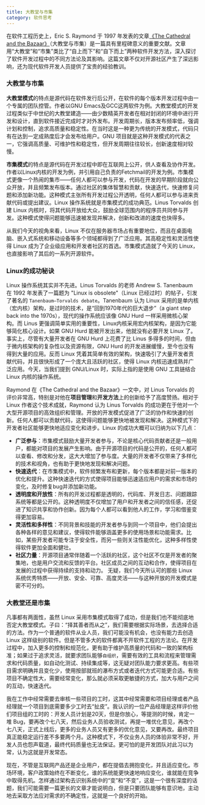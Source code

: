 ```yaml
---
title: 大教堂与市集
category: 软件思考
---
```


在软件工程历史上，Eric S. Raymond 于 1997 年发表的文章[《The Cathedral and the Bazaar》](https://en.wikipedia.org/wiki/The_Cathedral_and_the_Bazaar)（大教堂与市集）是一篇具有里程碑意义的重要文献。文章用“大教堂”和“市集”类比了“自上而下”和“自下而上”两种软件开发方法，深入探讨了软件开发过程中的不同方法论及其影响。这篇文章不仅对开源社区产生了深远影响，还为现代软件开发人员提供了宝贵的经验教训。

### 大教堂与市集

**大教堂模式**的特点是源代码在软件发行后公开，在软件的每个版本开发过程中由一个专属的团队控管。作者以GNU Emacs及GCC这两软件为例。大教堂模式的开发过程类似于中世纪的大教堂建造——由少数精英开发者在相对封闭的环境中进行开发和设计，直到软件接近完成时才对外发布。开发周期长，版本发布频率低，强调计划和控制，追求高质量和稳定性。在当时这是一种更为传统的开发模式，代码只有在达到一定成熟度后才会发布给用户。GNU 项目就是这种开发模式的代表之一，它强调高质量、可维护性和稳定性，但开发周期往往较长，创新速度相对较慢。

**市集模式**的特点是源代码在开发过程中即在互联网上公开，供人查看及协作开发。作者以Linux内核的开发为例，并引用自己负责的Fetchmail的开发为例。市集模式更像一个热闹的集市——任何人都可以参与开发，代码在开发的早期阶段就向公众开放，并且频繁发布版本。通过社区的集体智慧和贡献，快速迭代，快速修复问题和添加新功能。这种模式主张所有开发过程公开透明，任何人都可以参与进来贡献代码或提出建议。Linux 操作系统就是市集模式的成功典范。Linus Torvalds 创建 Linux 内核时，将其代码开放给大众，鼓励全球范围内的程序员共同参与开发。这种模式使得问题能够迅速被发现并解决，创新和改进的速度也快得多。

从我们今天的视角来看，Linux 不仅在服务器市场占有重要地位，而且在桌面电脑、嵌入式系统和移动设备等多个领域都得到了广泛应用。其高稳定性和灵活性使得 Linux 成为了企业级应用和开发者社区的首选。市集模式造就了今天的 Linux，也直接影响了其后的一系列开源软件。

### Linux的成功秘诀

Linux 操作系统其实并不先进。Linus Torvalds 的老师 Andrew S. Tanenbaum 在 1992 年发表了一篇题为 "Linux is obsolete"（Linux 已经过时）的帖子，引发了著名的 `Tanenbaum–Torvalds debate`。Tanenbaum 认为 Linux 采用的是单内核（宏内核）架构，是过时的技术，是“回到1970年代的巨大退步”（a giant step back into the 1970s），现代的操作系统应该像 GNU Hurd 一样采用微核心架构。而 Linus 更强调简单实用的重要性，Linux内核采用宏内核架构，是因为它能够简化核心设计。如果 GNU Hurd 能被开发出来，他就没有必要开发 Linux 了。事实上，尽管有大量开发者在 GNU Hurd 上花费了比 Linus 多得多的时间，但由于微内核架构的复杂性以及资源有限，GNU Hurd 的开发进展缓慢，至今也没有得到大量的应用。反而 Linux 凭着其简单有效的架构，快速吸引了大量开发者贡献代码，并且很快形成了一个庞大且活跃的社区，使得 Linux 内核迅速成熟并广泛应用。今天，当我们提到 GNU/Linux 时，实际上指的是使用 GNU 工具链结合 Linux 内核的操作系统。

Raymond 在《The Cathedral and the Bazaar》一文中，对 Linus Torvalds 的评价非常高，特别是对他在**项目管理**和**开发方法**上的创新给予了高度赞扬。相对于 Linux 作者这个技术成就，Raymond 认为 Linus Torvalds 的成功更在于他对一个大型开源项目的高效组织和管理。开放的开发模式促进了广泛的协作和快速的创新。任何人都可以贡献代码，这使得问题能够更快地被发现和解决。这种模式下的开发者社区能够更快地适应变化和进步。Linux 的成功大概可以归纳为以下几点：

* **广泛参与**：市集模式鼓励大量开发者参与，不论是核心代码贡献者还是一般用户，都能对项目的发展产生影响。由于开源项目的代码是公开的，任何人都可以查看、修改和分发，这大大增加了参与度。大量的开发者不仅带来了多样化的技术和视角，也有助于更快地发现和解决问题。
* **快速迭代**：在市集模式中，软件频繁发布和更新，每个版本都是对前一版本的优化和提升。这种快速迭代的方式使得项目能够迅速适应用户的需求和市场的变化，及时修复bug并添加新功能。
* **透明度和开放性**：所有的开发过程都是透明的，代码库、开发日志、问题跟踪系统等都是公开的。这种透明度不仅增加了用户和开发者之间的信任感，还促进了知识共享和协作创新。因为每个人都可以看到他人的工作，学习和借鉴变得更加容易。
* **灵活性和多样性**：不同背景和技能的开发者参与到同一个项目中，他们会提出各种各样的意见和建议，使得软件能够涵盖更多的使用场景和功能需求。比如，某些开发者可能专注于安全性，而另一些则关注性能优化，这种多样性使得软件更加全面和健壮。
* **社区力量**：开源项目通常伴随着一个活跃的社区，这个社区不仅是开发者的聚集地，也是用户交流和反馈的平台。社区成员之间的互动和合作，使得项目在发展的过程中获得持续的支持和动力。
无疑，我们今天所认可的那些 Linux 系统优秀特质——开放、安全、可靠、高度灵活——与这种开放的开发模式是密不可分的。

### 大教堂还是市集

凡事都有两面性，虽然 Linux 采用市集模式取得了成功，但是我们也不能彻底地否定大教堂模式。子曰：“择其善者而从之”，我们需要根据实际场景，去选择合适的方法。作为一个普通的软件从业人员，我们可能没有机会，也没有能力去创造 Linux 这样级别的软件。但是不管多大的软件都离不开软件工程的方法论。在开发过程中，加入更多的控制和规范化，更有助于维护高质量的代码和一致的架构标准；如果过于追求灵活，就要求团队能够`自组织`，需要有效的工具和流程来管理需求和代码质量，如自动化测试、持续集成等，这无疑对团队能力要求更高。有些项目需求明确并且变化少，使用按部就班的瀑布方式或者迭代方式可能更合适。有些项目不确定性大，需要经常变化，那么就必须采取更敏捷的方式，加大与用户之间的互动，快速迭代。

我在工作中经常需要去审核一些项目的工时，这其中经常需要和项目经理或者产品经理就一个项目到底需要多少工时去“扯皮”。我认识的一位产品经理是这样评价他们项目组的工时的：开发人员计划是20天，但是你放心，等提测的时候，肯定一堆 Bug，要再改个七八天，然后业务人员验收测试，再提一堆优化意见，再改个七八天，正式上线后，更多的业务人员又有更多的优化意见，又要再改。最终项目真正能稳定运行差不多要两个月。这种模式下，不仅业务人员的体验非常不好，开发人员也怨声载道，最终代码质量也无法保证。更可怕的是开发团队对此习以为常，认为这就是开发常态。

现在，不管是互联网产品还是企业用户，都在提倡去拥抱变化，并且适应变化。市场环境，客户政策始终在不断变化，谁的系统能更快速地响应变化，谁就能在竞争中取得先机。怎样通过架构去识别系统中的“变”和“不变”，这是一个很有深度的话题，我们可能需要一篇更长的文章才能说明白，但是只要团队能够有意识地，主动地去采取方法应对需求的不确定性，这就是一个良好的开始。
